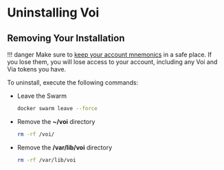 # Uninstalling Voi

## Removing Your Installation

!!! danger
    Make sure to [keep your account mnemonics](../../cli-tools/#retrieving-account-mnemonic) in a safe place. If you lose them, you will lose access to your account,
    including any Voi and Via tokens you have.

To uninstall, execute the following commands:

- Leave the Swarm

    ```bash
    docker swarm leave --force
    ```

- Remove the **~/voi** directory

    ```bash
    rm -rf /voi/
    ```

- Remove the **/var/lib/voi** directory

    ```bash
    rm -rf /var/lib/voi
    ```
